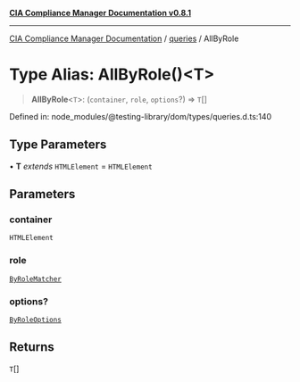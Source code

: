 [**CIA Compliance Manager Documentation v0.8.1**](../../../README.md)

***

[CIA Compliance Manager Documentation](../../../globals.md) / [queries](../README.md) / AllByRole

# Type Alias: AllByRole()\<T\>

> **AllByRole**\<`T`\>: (`container`, `role`, `options`?) => `T`[]

Defined in: node\_modules/@testing-library/dom/types/queries.d.ts:140

## Type Parameters

• **T** *extends* `HTMLElement` = `HTMLElement`

## Parameters

### container

`HTMLElement`

### role

[`ByRoleMatcher`](../../../type-aliases/ByRoleMatcher.md)

### options?

[`ByRoleOptions`](../interfaces/ByRoleOptions.md)

## Returns

`T`[]
